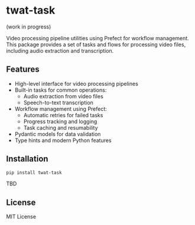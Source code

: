 # twat-task

(work in progress)

Video processing pipeline utilities using Prefect for workflow management. This package provides a set of tasks and flows for processing video files, including audio extraction and transcription.

## Features

- High-level interface for video processing pipelines
- Built-in tasks for common operations:
  - Audio extraction from video files
  - Speech-to-text transcription
- Workflow management using Prefect:
  - Automatic retries for failed tasks
  - Progress tracking and logging
  - Task caching and resumability
- Pydantic models for data validation
- Type hints and modern Python features

## Installation

```bash
pip install twat-task
```

TBD

## License

MIT License 